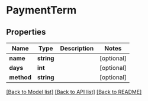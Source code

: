 # PaymentTerm

## Properties
Name | Type | Description | Notes
------------ | ------------- | ------------- | -------------
**name** | **string** |  | [optional] 
**days** | **int** |  | [optional] 
**method** | **string** |  | [optional] 

[[Back to Model list]](../README.md#documentation-for-models) [[Back to API list]](../README.md#documentation-for-api-endpoints) [[Back to README]](../README.md)


